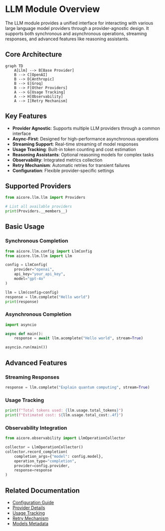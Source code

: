 
# LLM Module Overview

The LLM module provides a unified interface for interacting with various large language model providers through a provider-agnostic design. It supports both synchronous and asynchronous operations, streaming responses, and advanced features like reasoning assistants.

## Core Architecture

```mermaid
graph TD
    A[Llm] --> B[Base Provider]
    B --> C[OpenAI]
    B --> D[Anthropic]
    B --> E[Groq]
    B --> F[Other Providers]
    A --> G[Usage Tracking]
    A --> H[Observability]
    A --> I[Retry Mechanism]
```

## Key Features

- **Provider Agnostic**: Supports multiple LLM providers through a common interface
- **Async-First**: Designed for high-performance asynchronous operations
- **Streaming Support**: Real-time streaming of model responses
- **Usage Tracking**: Built-in token counting and cost estimation
- **Reasoning Assistants**: Optional reasoning models for complex tasks
- **Observability**: Integrated metrics collection
- **Retry Mechanism**: Automatic retries for transient failures
- **Configuration**: Flexible provider-specific settings

## Supported Providers

```python
from aicore.llm.llm import Providers

# List all available providers
print(Providers.__members__)
```

## Basic Usage

### Synchronous Completion

```python
from aicore.llm.config import LlmConfig
from aicore.llm.llm import Llm

config = LlmConfig(
    provider="openai",
    api_key="your_api_key",
    model="gpt-4o"
)

llm = Llm(config=config)
response = llm.complete("Hello world")
print(response)
```

### Asynchronous Completion

```python
import asyncio

async def main():
    response = await llm.acomplete("Hello world", stream=True)

asyncio.run(main())
```

## Advanced Features

### Streaming Responses

```python
response = llm.complete("Explain quantum computing", stream=True)
```

### Usage Tracking

```python
print(f"Total tokens used: {llm.usage.total_tokens}")
print(f"Estimated cost: ${llm.usage.total_cost:.4f}")
```

### Observability Integration

```python
from aicore.observability import LlmOperationCollector

collector = LlmOperationCollector()
collector.record_completion(
    completion_args={"model": config.model},
    operation_type="completion",
    provider=config.provider,
    response=response
)
```

## Related Documentation

- [Configuration Guide](../config/llmconfig.md)
- [Provider Details](../providers/)
- [Usage Tracking](usage.md)
- [Retry Mechanism](retry.md)
- [Models Metadata](models_metadata.md)